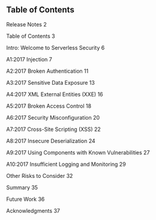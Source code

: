 ## Table of Contents
<!-- Fix this after the rest of the pages are up --->

Release Notes 2

Table of Contents 3

Intro: Welcome to Serverless Security 6

A1:2017 Injection 7

A2:2017 Broken Authentication 11

A3:2017 Sensitive Data Exposure 13

A4:2017 XML External Entities (XXE) 16

A5:2017 Broken Access Control 18

A6:2017 Security Misconfiguration 20

A7:2017 Cross-Site Scripting (XSS) 22

A8:2017 Insecure Deserialization 24

A9:2017 Using Components with Known Vulnerabilities 27

A10:2017 Insufficient Logging and Monitoring 29

Other Risks to Consider 32

Summary 35

Future Work 36

Acknowledgments 37
